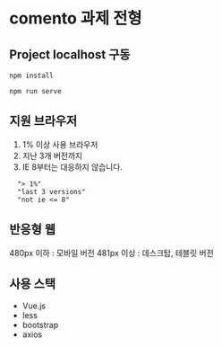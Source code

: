 # comento 과제 전형

## Project localhost 구동

```
npm install
```

```
npm run serve
```

## 지원 브라우저

1. 1% 이상 사용 브라우저
2. 지난 3개 버전까지
3. IE 8부터는 대응하지 않습니다.

```
  "> 1%"
  "last 3 versions"
  "not ie <= 8"
```

## 반응형 웹

480px 이하 : 모바일 버전
481px 이상 : 데스크탑, 테블릿 버전

## 사용 스택

- Vue.js
- less
- bootstrap
- axios
